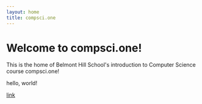 ```yaml
---
layout: home
title: compsci.one
---
```


# Welcome to compsci.one!
This is the home of Belmont Hill School's introduction to Computer Science course compsci.one!

hello, world!

[link](about)
